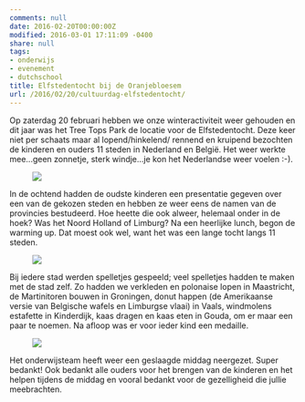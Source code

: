 ```yaml
---
comments: null
date: 2016-02-20T00:00:00Z
modified: 2016-03-01 17:11:09 -0400
share: null
tags:
- onderwijs
- evenement
- dutchschool
title: Elfstedentocht bij de Oranjebloesem
url: /2016/02/20/cultuurdag-elfstedentocht/
---
```


Op zaterdag 20 februari hebben we onze winteractiviteit weer gehouden en dit jaar was het Tree Tops Park de locatie voor de Elfstedentocht. Deze keer niet per schaats maar al lopend/hinkelend/ rennend en kruipend bezochten de kinderen en ouders 11 steden in Nederland en België. Het weer werkte mee...geen zonnetje, sterk windje...je kon het Nederlandse weer voelen :-).

<figure>
   <img src="/images/elfstedentocht1.jpg">
</figure>

In de ochtend hadden de oudste kinderen een presentatie gegeven over een van de gekozen steden en hebben ze weer eens de namen van de provincies bestudeerd. Hoe heette die ook alweer, helemaal onder in de hoek? Was het Noord Holland of Limburg? Na een heerlijke lunch, begon de warming up. Dat moest ook wel, want het was een lange tocht langs 11 steden.

<figure>
   <img src="/images/elfstedentocht3.jpg">
</figure>

Bij iedere stad werden spelletjes gespeeld; veel
spelletjes hadden te maken met de stad zelf. Zo hadden we verkleden en polonaise lopen in Maastricht, de Martinitoren bouwen in Groningen, donut happen (de Amerikaanse versie van Belgische wafels en Limburgse vlaai) in Vaals, windmolens estafette in Kinderdijk, kaas dragen en kaas eten in Gouda, om er  maar een paar te noemen. Na afloop was er voor ieder kind een medaille. 

<figure>
   <img src="/images/elfstedentocht2.jpg">
</figure>

Het onderwijsteam heeft weer een geslaagde middag neergezet. Super bedankt! Ook bedankt alle ouders voor het brengen van de kinderen en het helpen tijdens de middag en vooral bedankt voor de gezelligheid die jullie meebrachten. 